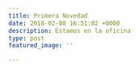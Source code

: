 ```yaml
---
title: Primera Novedad
date: 2018-02-08 16:51:02 +0000
description: Estamos en la oficina
type: post
featured_image: ''

---
```

    